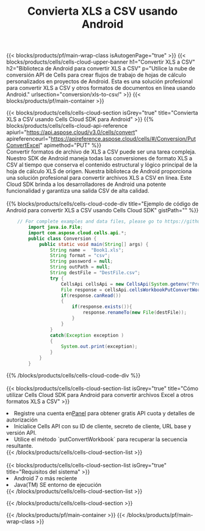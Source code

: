 ﻿---
title: Convierta XLS a CSV usando Android
description:  Utilizar el SDK de Cloud Aspose.Cells para Android para convertir un archivo de formato XLS a un archivo de formato CSV.
---
{{< blocks/products/pf/main-wrap-class isAutogenPage="true" >}}
{{< blocks/products/cells/cells-cloud-upper-banner h1="Convertir XLS a CSV" h2="Biblioteca de Android para convertir XLS a CSV" p="Utilice la nube de conversión API de Cells para crear flujos de trabajo de hojas de cálculo personalizados en proyectos de Android. Esta es una solución profesional para convertir XLS a CSV y otros formatos de documentos en línea usando Android." urlsection="conversion/xls-to-csv/" >}}
{{< blocks/products/pf/main-container >}}

{{< blocks/products/cells/cells-cloud-section isGrey="true" title="Convierta XLS a CSV usando Cells Cloud SDK para Android" >}}
{{% blocks/products/cells/cells-cloud-api-reference apiurl="https://api.aspose.cloud/v3.0/cells/convert" apireferenceurl="https://apireference.aspose.cloud/cells/#/Conversion/PutConvertExcel" apimethod="PUT" %}}
<br/>
Convertir formatos de archivo de XLS a CSV puede ser una tarea compleja. Nuestro SDK de Android maneja todas las conversiones de formato XLS a CSV al tiempo que conserva el contenido estructural y lógico principal de la hoja de cálculo XLS de origen. Nuestra biblioteca de Android proporciona una solución profesional para convertir archivos XLS a CSV en línea. Este Cloud SDK brinda a los desarrolladores de Android una potente funcionalidad y garantiza una salida CSV de alta calidad.
<br/>
<br/>
{{% blocks/products/cells/cells-cloud-code-div title="Ejemplo de código de Android para convertir XLS a CSV usando Cells Cloud SDK" gistPath="" %}}
 
```java
    // For complete examples and data files, please go to https://github.com/aspose-cells-cloud/aspose-cells-cloud-android/
        import java.io.File;
        import com.aspose.cloud.cells.api.*;
        public class Conversion {
            public static void main(String[] args) {
                String name =  "Book1.xls";
                String format = "csv";
                String password = null;
                String outPath = null;
                String destFile = "DestFile.csv";
                try {
                    CellsApi cellsApi = new CellsApi(System.getenv("ProductClientId"), System.getenv("ProductClientSecret"));
                    File response = cellsApi.cellsWorkbookPutConvertWorkbook(new File(name), format, password, outPath, null,null);            
                    if(response.canRead())
                    {
                        if(response.exists()){
                            response.renameTo(new File(destFile));
                        }                
                    }
                }
                catch(Exception exception )
                {
                    System.out.print(exception);
                }
            }
        }
```
 
{{% /blocks/products/cells/cells-cloud-code-div %}}
<br/>
<br/>
{{< blocks/products/cells/cells-cloud-section-list isGrey="true" title="Cómo utilizar Cells Cloud SDK para Android para convertir archivos Excel a otros formatos XLS a CSV" >}}
<li> Registre una cuenta en<a href="https://dashboard.aspose.cloud/">Panel</a> para obtener gratis API cuota y detalles de autorización</li>
<li>Inicialice Cells API con su ID de cliente, secreto de cliente, URL base y versión API.</li>
<li>Utilice el método `putConvertWorkbook` para recuperar la secuencia resultante.</li>
{{< /blocks/products/cells/cells-cloud-section-list >}}
<br/>
<br/>
{{< blocks/products/cells/cells-cloud-section-list isGrey="true" title="Requisitos del sistema" >}}
<li>Android 7 o más reciente</li>
<li>Java(TM) SE entorno de ejecución</li>
{{< /blocks/products/cells/cells-cloud-section-list >}}

{{< /blocks/products/cells/cells-cloud-section >}}

{{< /blocks/products/pf/main-container >}}
{{< /blocks/products/pf/main-wrap-class >}}
